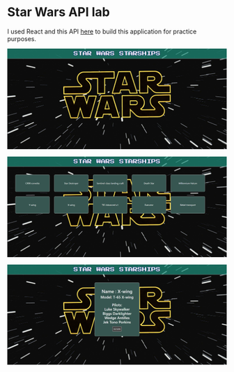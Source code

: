 # Star Wars API lab

I used React and this API [here](https://swapi.dev/) to build this application for practice purposes.

![Star Wars API lab](public/images/index.png)

![Star Wars API lab](public/images/starships.png)

![Star Wars API lab](public/images/details.png)
